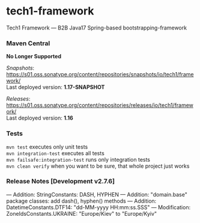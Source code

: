 # tech1-framework
Tech1 Framework — B2B Java17 Spring-based bootstrapping-framework 

### Maven Central
**No Longer Supported**

_Snapshots_: https://s01.oss.sonatype.org/content/repositories/snapshots/io/tech1/framework/  
Last deployed version: **1.17-SNAPSHOT**  

_Releases_: https://s01.oss.sonatype.org/content/repositories/releases/io/tech1/framework/  
Last deployed version: **1.16** 

### Tests
`mvn test` executes only unit tests  
`mvn integration-test` executes all tests  
`mvn failsafe:integration-test` runs only integration tests  
`mvn clean verify` when you want to be sure, that whole project just works  

### Release Notes [Development v2.7.6]
— Addition: StringConstants: DASH, HYPHEN
— Addition: "domain.base" package classes: add dash(), hyphen() methods
— Addition: DatetimeConstants.DTF14: "dd-MM-yyyy HH:mm:ss.SSS"
— Modification: ZoneIdsConstants.UKRAINE: "Europe/Kiev" to "Europe/Kyiv"
